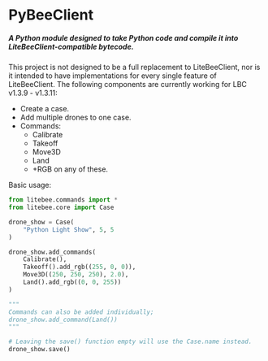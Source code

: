 # PyBeeClient
##### A Python module designed to take Python code and compile it into LiteBeeClient-compatible bytecode.
This project is not designed to be a full replacement to LiteBeeClient, nor is it intended to have implementations for every single feature of LiteBeeClient. The following components are currently working for LBC v1.3.9 - v1.3.11:
- Create a case.
- Add multiple drones to one case.
- Commands:
    - Calibrate
    - Takeoff
    - Move3D
    - Land
    - +RGB on any of these.

Basic usage:
```python
from litebee.commands import *
from litebee.core import Case

drone_show = Case(
    "Python Light Show", 5, 5
)

drone_show.add_commands(
    Calibrate(),
    Takeoff().add_rgb((255, 0, 0)),
    Move3D((250, 250, 250), 2.0),
    Land().add_rgb((0, 0, 255))
)

"""
Commands can also be added individually;
drone_show.add_command(Land())
"""

# Leaving the save() function empty will use the Case.name instead.
drone_show.save()


```
